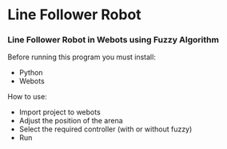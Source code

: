 # Line Follower Robot
### Line Follower Robot in Webots using Fuzzy Algorithm

Before running this program you must install:
- Python
- Webots

How to use:
- Import project to webots
- Adjust the position of the arena
- Select the required controller (with or without fuzzy)
- Run 
